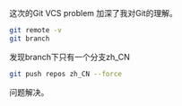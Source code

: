 这次的Git VCS problem 加深了我对Git的理解。

```bash
git remote -v
git branch
```

发现branch下只有一个分支zh_CN

```bash
git push repos zh_CN --force
```

问题解决。